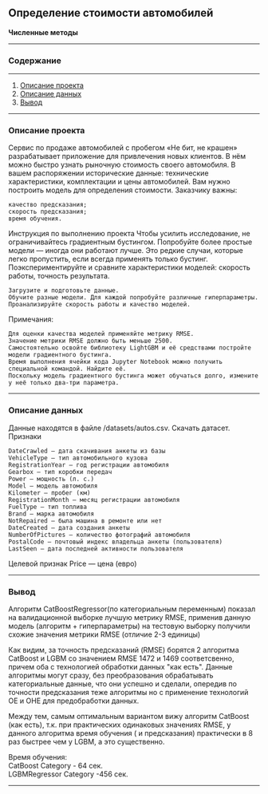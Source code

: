 <a name= ""> </a>
## **Определение стоимости автомобилей**  
**Численные методы**
___
### Содержание
___
1. [Описание проекта](#0)  
2. [Описание данных](#1)  
3. [Вывод](#2)    

___
<a name= "0"> </a>
### Описание проекта
Сервис по продаже автомобилей с пробегом «Не бит, не крашен» разрабатывает приложение для привлечения новых клиентов. В нём можно быстро узнать рыночную стоимость своего автомобиля. В вашем распоряжении исторические данные: технические характеристики, комплектации и цены автомобилей. Вам нужно построить модель для определения стоимости.
Заказчику важны:

    качество предсказания;
    скорость предсказания;
    время обучения.

Инструкция по выполнению проекта
Чтобы усилить исследование, не ограничивайтесь градиентным бустингом. Попробуйте более простые модели — иногда они работают лучше. Это редкие случаи, которые легко пропустить, если всегда применять только бустинг. Поэкспериментируйте и сравните характеристики моделей: скорость работы, точность результата.

    Загрузите и подготовьте данные.
    Обучите разные модели. Для каждой попробуйте различные гиперпараметры.
    Проанализируйте скорость работы и качество моделей.

Примечания:

    Для оценки качества моделей применяйте метрику RMSE.
    Значение метрики RMSE должно быть меньше 2500.
    Самостоятельно освойте библиотеку LightGBM и её средствами постройте модели градиентного бустинга.
    Время выполнения ячейки кода Jupyter Notebook можно получить специальной командой. Найдите её.
    Поскольку модель градиентного бустинга может обучаться долго, измените у неё только два-три параметра.

___
<a name= "1"> </a>
### Описание данных

Данные находятся в файле /datasets/autos.csv. Скачать датасет.
Признаки

    DateCrawled — дата скачивания анкеты из базы
    VehicleType — тип автомобильного кузова
    RegistrationYear — год регистрации автомобиля
    Gearbox — тип коробки передач
    Power — мощность (л. с.)
    Model — модель автомобиля
    Kilometer — пробег (км)
    RegistrationMonth — месяц регистрации автомобиля
    FuelType — тип топлива
    Brand — марка автомобиля
    NotRepaired — была машина в ремонте или нет
    DateCreated — дата создания анкеты
    NumberOfPictures — количество фотографий автомобиля
    PostalCode — почтовый индекс владельца анкеты (пользователя)
    LastSeen — дата последней активности пользователя

Целевой признак
Price — цена (евро)

___
<a name= "2"> </a>
### Вывод
 Алгоритм CatBoostRegressor(по категориальным переменным) показал на валидационной выборке лучшую метрику RMSE, применив данную модель (алгоритм + гиперпараметры) на тестовую выборку получили схожие значения метрики RMSE (отличие 2-3 единицы)

Как видим, за точность предсказаний (RMSE) борятся 2 алгоритма CatBoost и LGBM со значением RMSE 1472 и 1469 соответсвенно, причем оба с технологией обработки данных "как есть".
Данные алгоритмы могут сразу, без преобразования обрабатывать категориальные данные, что они успешно и сделали, опередив по точности предсказания теже алгоритмы но с применение технологий OE и OHE для предобработки данных.

Между тем, самым оптимальным вариантом вижу алгоритм CatBoost (как есть), т.к. при практических одинаковых значениях RMSE, у данного алгоритма время обучения ( и предсказания) практически в 8 раз быстрее чем у LGBM, а это существенно.

Время обучения:  
CatBoost Category - 64 сек.  
LGBMRegressor Category -456 сек.




___
